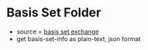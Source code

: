 # Basis Set Folder
- source = [basis set exchange](https://www.basissetexchange.org/)
- get basis-set-info as plain-text, json format